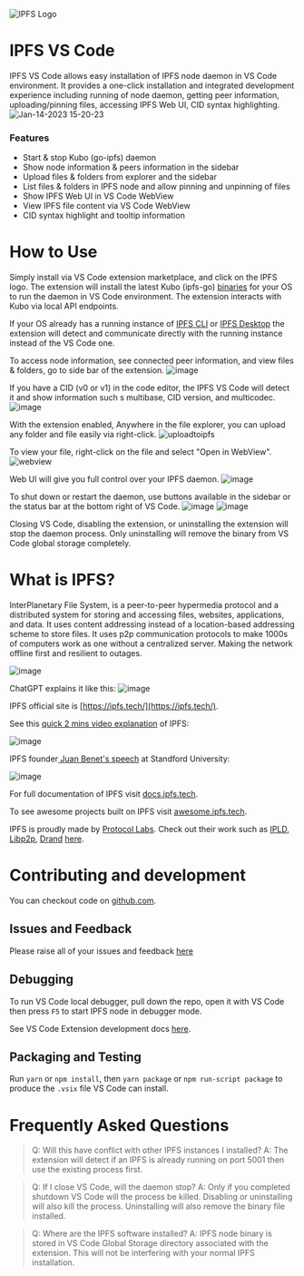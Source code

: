 ![IPFS Logo](https://user-images.githubusercontent.com/54736083/212450630-50bc21d2-f669-400a-acab-0266477f4d2b.png)

# IPFS VS Code
IPFS VS Code allows easy installation of IPFS node daemon in VS Code environment. It provides a one-click installation and integrated development experience including running of node daemon, getting peer information, uploading/pinning files, accessing IPFS Web UI, CID syntax highlighting. 
![Jan-14-2023 15-20-23](https://user-images.githubusercontent.com/109561889/212460973-9cf34427-9011-4595-b796-3774ce1ad0ef.gif)

### Features 
- Start & stop Kubo (go-ipfs) daemon
- Show node information & peers information in the sidebar
- Upload files & folders from explorer and the sidebar 
- List files & folders in IPFS node and allow pinning and unpinning of files
- Show IPFS Web UI in VS Code WebView
- View IPFS file content via VS Code WebView
- CID syntax highlight and tooltip information

# How to Use
Simply install via VS Code extension marketplace, and click on the IPFS logo. The extension will install the latest Kubo (ipfs-go) [binaries](https://dist.ipfs.tech/) for your OS to run the daemon in VS Code environment. The extension interacts with Kubo via local API endpoints.

If your OS already has a running instance of [IPFS CLI](https://docs.ipfs.tech/install/command-line/#install-official-binary-distributions) or [IPFS Desktop](https://docs.ipfs.tech/install/ipfs-desktop/) the extension will detect and communicate directly with the running instance instead of the VS Code one.

To access node information, see connected peer information, and view files & folders, go to side bar of the extension.
![image](https://user-images.githubusercontent.com/109561889/212460673-85f0dbc2-ab03-42e3-82ff-3826a9995396.png)

If you have a CID (v0 or v1) in the code editor, the IPFS VS Code will detect it and show information such s multibase, CID version, and multicodec. 
![image](https://user-images.githubusercontent.com/109561889/212460719-01d82ef4-94d3-4923-a264-0e826284bae1.png)

With the extension enabled, Anywhere in the file explorer, you can upload any folder and file easily via right-click. 
![uploadtoipfs](https://user-images.githubusercontent.com/109561889/212460990-43d16eb6-d6d0-44fc-a879-53f3114b8ece.gif)

To view your file, right-click on the file and select "Open in WebView".
![webview](https://user-images.githubusercontent.com/109561889/212460999-2d5b4f7f-d6f4-4b55-9e95-ef7ec0987d09.gif)

Web UI will give you full control over your IPFS daemon. 
![image](https://user-images.githubusercontent.com/109561889/212461064-aeb15f12-ed38-45af-9717-70fabb7a6cc8.png)

To shut down or restart the daemon, use buttons available in the sidebar or the status bar at the bottom right of VS Code. 
![image](https://user-images.githubusercontent.com/109561889/212461071-193ecd7c-4826-4271-810b-d104c47dff05.png)
![image](https://user-images.githubusercontent.com/109561889/212461076-312008d0-7239-4aea-89d0-665ac1f3f51c.png)

Closing VS Code, disabling the extension, or uninstalling the extension will stop the daemon process. Only uninstalling will remove the binary from VS Code global storage completely.

# What is IPFS?
InterPlanetary File System, is a peer-to-peer hypermedia protocol and a distributed system for storing and accessing files, websites, applications, and data. It uses content addressing instead of a location-based addressing scheme to store files. It uses p2p communication protocols to make 1000s of computers work as one without a centralized server. Making the network offline first and resilient to outages. 

![image](https://user-images.githubusercontent.com/54736083/212459123-5ef53310-3fe3-4c3c-9bc0-fdaaf274e271.png)

ChatGPT explains it like this:
![image](https://user-images.githubusercontent.com/54736083/212459248-a0d62d4f-c1f2-47fb-b970-8666bb0b8f52.png)

IPFS official site is [https://ipfs.tech/](https://ipfs.tech/). 

See this [quick 2 mins video explanation](https://www.youtube.com/watch?v=k1EQC7tdh70) of IPFS:

![image](https://user-images.githubusercontent.com/54736083/212457452-c6308f2b-cdf3-4811-8d71-0e9f4d639d7e.png)

IPFS founder[ Juan Benet's speech](https://www.youtube.com/watch?v=HUVmypx9HGI) at Standford University: 

![image](https://user-images.githubusercontent.com/54736083/212458987-f94c52b9-4289-4ebd-9245-6eb9ade0aa68.png)

For full documentation of IPFS visit [docs.ipfs.tech](https://docs.ipfs.tech/). 

To see awesome projects built on IPFS visit [awesome.ipfs.tech](https://awesome.ipfs.tech/).

IPFS is proudly made by [Protocol Labs](https://protocol.ai/work/). Check out their work such as [IPLD](https://ipld.io/), [Libp2p](https://libp2p.io/), [Drand](https://drand.love/) [here](https://protocol.ai/work/).

# Contributing and development 
You can checkout code on [github.com](https://github.com/DataseekCN/ipfs-vscode-extension). 

## Issues and Feedback
Please raise all of your issues and feedback [here](https://github.com/DataseekCN/ipfs-vscode-extension/issues)

## Debugging
To run VS Code local debugger, pull down the repo, open it with VS Code then press `F5` to start IPFS node in debugger mode.

See VS Code Extension development docs [here](https://code.visualstudio.com/api/extension-guides/overview). 

## Packaging and Testing
Run `yarn` or `npm install`, then `yarn package` or `npm run-script package` to produce the `.vsix` file VS Code can install.

# Frequently Asked Questions
> Q: Will this have conflict with other IPFS instances I installed? 
A: The extension will detect if an IPFS is already running on port 5001 then use the existing process first. 

> Q: If I close VS Code, will the daemon stop? 
A: Only if you completed shutdown VS Code will the process be killed. Disabling or uninstalling will also kill the process. Uninstalling will also remove the binary file installed. 

> Q: Where are the IPFS software installed? 
A: IPFS node binary is stored in VS Code Global Storage directory  associated with the extension. This will not be interfering with your normal IPFS installation.

